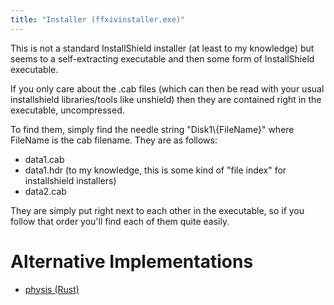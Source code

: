 ```yaml
---
title: "Installer (ffxivinstaller.exe)"
---
```


This is not a standard InstallShield installer (at least to my knowledge) but seems to a self-extracting executable and then some form of InstallShield executable.

If you only care about the .cab files (which can then be read with your usual installshield libraries/tools like unshield) then they are contained right in the executable, uncompressed.

To find them, simply find the needle string "Disk1\\{FileName}" where FileName is the cab filename. They are as follows:

* data1.cab
* data1.hdr (to my knowledge, this is some kind of "file index" for installshield installers)
* data2.cab

They are simply put right next to each other in the executable, so if you follow that order you'll find each of them quite easily.

# Alternative Implementations

* [physis (Rust)](https://github.com/redstrate/physis/blob/main/src/installer.rs)
